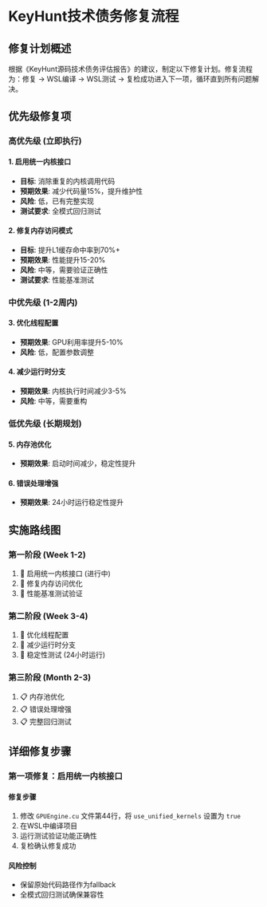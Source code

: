 # KeyHunt技术债务修复流程

## 修复计划概述

根据《KeyHunt源码技术债务评估报告》的建议，制定以下修复计划。修复流程为：修复 → WSL编译 → WSL测试 → 复检成功进入下一项，循环直到所有问题解决。

## 优先级修复项

### 高优先级 (立即执行)

#### 1. 启用统一内核接口
- **目标**: 消除重复的内核调用代码
- **预期效果**: 减少代码量15%，提升维护性
- **风险**: 低，已有完整实现
- **测试要求**: 全模式回归测试

#### 2. 修复内存访问模式
- **目标**: 提升L1缓存命中率到70%+
- **预期效果**: 性能提升15-20%
- **风险**: 中等，需要验证正确性
- **测试要求**: 性能基准测试

### 中优先级 (1-2周内)

#### 3. 优化线程配置
- **预期效果**: GPU利用率提升5-10%
- **风险**: 低，配置参数调整

#### 4. 减少运行时分支
- **预期效果**: 内核执行时间减少3-5%
- **风险**: 中等，需要重构

### 低优先级 (长期规划)

#### 5. 内存池优化
- **预期效果**: 启动时间减少，稳定性提升

#### 6. 错误处理增强
- **预期效果**: 24小时运行稳定性提升

## 实施路线图

### 第一阶段 (Week 1-2)
1. 🔧 启用统一内核接口 (进行中)
2. 🔄 修复内存访问优化
3. 🔄 性能基准测试验证

### 第二阶段 (Week 3-4)
1. 🔄 优化线程配置
2. 🔄 减少运行时分支
3. 🔄 稳定性测试 (24小时运行)

### 第三阶段 (Month 2-3)
1. 📋 内存池优化
2. 📋 错误处理增强
3. 📋 完整回归测试

## 详细修复步骤

### 第一项修复：启用统一内核接口

#### 修复步骤
1. 修改 `GPUEngine.cu` 文件第44行，将 `use_unified_kernels` 设置为 `true`
2. 在WSL中编译项目
3. 运行测试验证功能正确性
4. 复检确认修复成功

#### 风险控制
- 保留原始代码路径作为fallback
- 全模式回归测试确保兼容性
